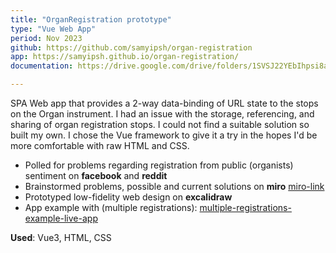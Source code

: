 ```yaml
---
title: "OrganRegistration prototype"
type: "Vue Web App"
period: Nov 2023
github: https://github.com/samyipsh/organ-registration
app: https://samyipsh.github.io/organ-registration/
documentation: https://drive.google.com/drive/folders/1SVSJ22YEbIhpsi8a96GLP5nEMlhFYznD?usp=drive_link

---
```


SPA Web app that provides a 2-way data-binding of URL state to the stops on the Organ instrument. I had an issue with the storage, referencing, and sharing of organ registration stops. I could not find a suitable solution so built my own. I chose the Vue framework to give it a try in the hopes I'd be more comfortable with raw HTML and CSS.
- Polled for problems regarding registration from public (organists) sentiment on **facebook** and **reddit**
- Brainstormed problems, possible and current solutions on **miro** [miro-link](https://miro.com/app/board/uXjVNORNUyY=/)
- Prototyped low-fidelity web design on **excalidraw**
- App example with (multiple registrations): [multiple-registrations-example-live-app](https://samyipsh.github.io/organ-registration/?options=1&registrations=M4-1:0:0001000000010011000100000000000001001000000000:Clarinet%20solo~M4-2:0:0001000000010011000001000000000001001000000000:Cor%20Anglais%20solo~:0:0000000000000000000000000000000000000000000000:~M4-4:0:1101000001110011000010111100000111001111000100:Stanza%204%20goes%20boom%20boom)

**Used**: Vue3, HTML, CSS